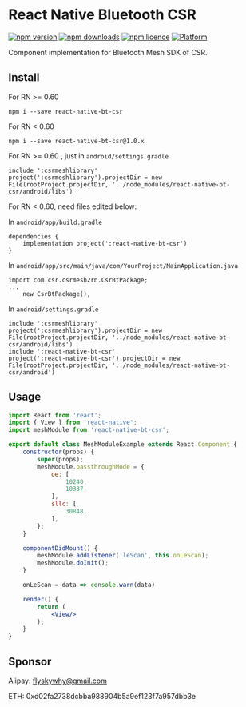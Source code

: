 # React Native Bluetooth CSR

[![npm version](http://img.shields.io/npm/v/react-native-bt-csr.svg?style=flat-square)](https://npmjs.org/package/react-native-bt-csr "View this project on npm")
[![npm downloads](http://img.shields.io/npm/dm/react-native-bt-csr.svg?style=flat-square)](https://npmjs.org/package/react-native-bt-csr "View this project on npm")
[![npm licence](http://img.shields.io/npm/l/react-native-bt-csr.svg?style=flat-square)](https://npmjs.org/package/react-native-bt-csr "View this project on npm")
[![Platform](https://img.shields.io/badge/platform-android-989898.svg?style=flat-square)](https://npmjs.org/package/react-native-bt-csr "View this project on npm")

Component implementation for Bluetooth Mesh SDK of CSR.

## Install
For RN >= 0.60
```shell
npm i --save react-native-bt-csr
```

For RN < 0.60
```shell
npm i --save react-native-bt-csr@1.0.x
```

For RN >= 0.60 , just in `android/settings.gradle`
```
include ':csrmeshlibrary'
project(':csrmeshlibrary').projectDir = new File(rootProject.projectDir, '../node_modules/react-native-bt-csr/android/libs')
```

For RN < 0.60, need files edited below:

In `android/app/build.gradle`
```
dependencies {
    implementation project(':react-native-bt-csr')
}
```

In `android/app/src/main/java/com/YourProject/MainApplication.java`
```
import com.csr.csrmesh2rn.CsrBtPackage;
...
    new CsrBtPackage(),
```

In `android/settings.gradle`
```
include ':csrmeshlibrary'
project(':csrmeshlibrary').projectDir = new File(rootProject.projectDir, '../node_modules/react-native-bt-csr/android/libs')
include ':react-native-bt-csr'
project(':react-native-bt-csr').projectDir = new File(rootProject.projectDir, '../node_modules/react-native-bt-csr/android')
```

## Usage

```jsx
import React from 'react';
import { View } from 'react-native';
import meshModule from 'react-native-bt-csr';

export default class MeshModuleExample extends React.Component {
    constructor(props) {
        super(props);
        meshModule.passthroughMode = {
            oe: [
                10240,
                10337,
            ],
            sllc: [
                30848,
            ],
        };
    }

    componentDidMount() {
        meshModule.addListener('leScan', this.onLeScan);
        meshModule.doInit();
    }

    onLeScan = data => console.warn(data)

    render() {
        return (
            <View/>
        );
    }
}
```

## Sponsor

Alipay: flyskywhy@gmail.com

ETH: 0xd02fa2738dcbba988904b5a9ef123f7a957dbb3e
